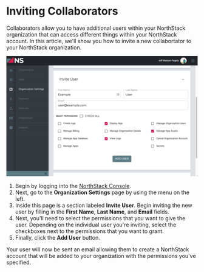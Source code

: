# Inviting Collaborators

Collaborators allow you to have additional users within your NorthStack organization that can access different things within your NorthStack account. In this article, we'll show you how to invite a new collabortator to your NorthStack organization.

![Invite User Section](/_assets/images/add-user-section.png)

1. Begin by logging into the [NorthStack Console](https://console.northstack.com).
2. Next, go to the **Organization Settings** page by using the menu on the left.
3. Inside this page is a section labeled **Invite User**. Begin inviting the new user by filling in the **First Name**, **Last Name**, and **Email** fields.
4. Next, you'll need to select the permissions that you want to give the user. Depending on the individual user you're inviting, select the checkboxes next to the permissions that you want to grant.
5. Finally, click the **Add User** button.

Your user will now be sent an email allowing them to create a NorthStack account that will be added to your organization with the permissions you've specified.
